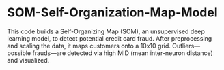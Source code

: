 # SOM-Self-Organization-Map-Model
This code builds a Self-Organizing Map (SOM), an unsupervised deep learning model, to detect potential credit card fraud. After preprocessing and scaling the data, it maps customers onto a 10x10 grid. Outliers—possible frauds—are detected via high MID (mean inter-neuron distance) and visualized.
